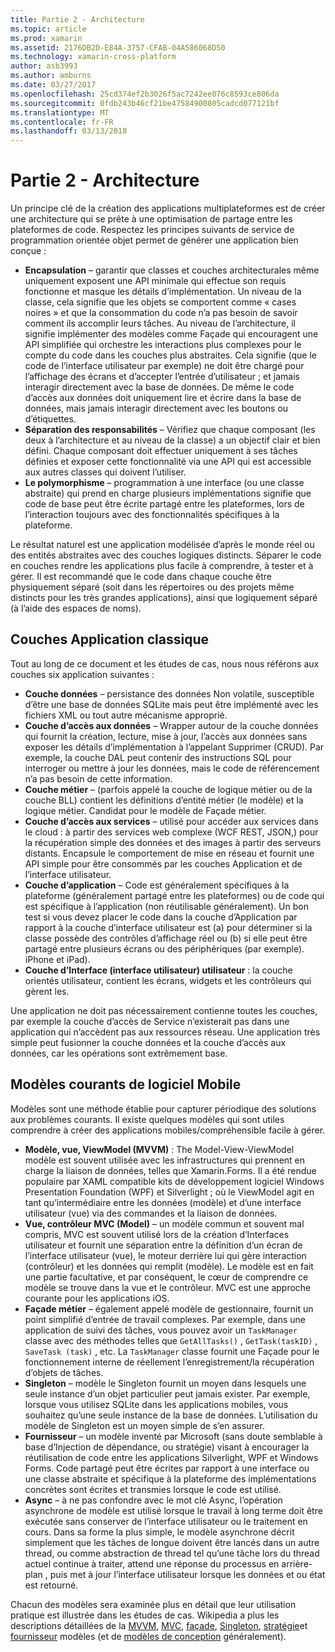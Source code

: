 ```yaml
---
title: Partie 2 - Architecture
ms.topic: article
ms.prod: xamarin
ms.assetid: 2176DB2D-E84A-3757-CFAB-04A586068D50
ms.technology: xamarin-cross-platform
author: asb3993
ms.author: amburns
ms.date: 03/27/2017
ms.openlocfilehash: 25cd374ef2b3026f5ac7242ee076c8593ce806da
ms.sourcegitcommit: 0fdb243b46cf21be47584900805cadcd077121bf
ms.translationtype: MT
ms.contentlocale: fr-FR
ms.lasthandoff: 03/13/2018
---
```

# <a name="part-2---architecture"></a>Partie 2 - Architecture

Un principe clé de la création des applications multiplateformes est de créer une architecture qui se prête à une optimisation de partage entre les plateformes de code. Respectez les principes suivants de service de programmation orientée objet permet de générer une application bien conçue :

-   **Encapsulation** – garantir que classes et couches architecturales même uniquement exposent une API minimale qui effectue son requis fonctionne et masque les détails d’implémentation. Un niveau de la classe, cela signifie que les objets se comportent comme « cases noires » et que la consommation du code n’a pas besoin de savoir comment ils accomplir leurs tâches. Au niveau de l’architecture, il signifie implémenter des modèles comme Façade qui encouragent une API simplifiée qui orchestre les interactions plus complexes pour le compte du code dans les couches plus abstraites. Cela signifie (que le code de l’interface utilisateur par exemple) ne doit être chargé pour l’affichage des écrans et d’accepter l’entrée d’utilisateur ; et jamais interagir directement avec la base de données. De même le code d’accès aux données doit uniquement lire et écrire dans la base de données, mais jamais interagir directement avec les boutons ou d’étiquettes.
-   **Séparation des responsabilités** – Vérifiez que chaque composant (les deux à l’architecture et au niveau de la classe) a un objectif clair et bien défini. Chaque composant doit effectuer uniquement à ses tâches définies et exposer cette fonctionnalité via une API qui est accessible aux autres classes qui doivent l’utiliser.
-   **Le polymorphisme** – programmation à une interface (ou une classe abstraite) qui prend en charge plusieurs implémentations signifie que code de base peut être écrite partagé entre les plateformes, lors de l’interaction toujours avec des fonctionnalités spécifiques à la plateforme.


Le résultat naturel est une application modélisée d’après le monde réel ou des entités abstraites avec des couches logiques distincts. Séparer le code en couches rendre les applications plus facile à comprendre, à tester et à gérer. Il est recommandé que le code dans chaque couche être physiquement séparé (soit dans les répertoires ou des projets même distincts pour les très grandes applications), ainsi que logiquement séparé (à l’aide des espaces de noms).

 <a name="Typical_Application_Layers" />


## <a name="typical-application-layers"></a>Couches Application classique

Tout au long de ce document et les études de cas, nous nous référons aux couches six application suivantes :

-   **Couche données** – persistance des données Non volatile, susceptible d’être une base de données SQLite mais peut être implémenté avec les fichiers XML ou tout autre mécanisme approprié.
-   **Couche d’accès aux données** – Wrapper autour de la couche données qui fournit la création, lecture, mise à jour, l’accès aux données sans exposer les détails d’implémentation à l’appelant Supprimer (CRUD). Par exemple, la couche DAL peut contenir des instructions SQL pour interroger ou mettre à jour les données, mais le code de référencement n’a pas besoin de cette information.
-   **Couche métier** – (parfois appelé la couche de logique métier ou de la couche BLL) contient les définitions d’entité métier (le modèle) et la logique métier. Candidat pour le modèle de Façade métier.
-   **Couche d’accès aux services** – utilisé pour accéder aux services dans le cloud : à partir des services web complexe (WCF REST, JSON,) pour la récupération simple des données et des images à partir des serveurs distants. Encapsule le comportement de mise en réseau et fournit une API simple pour être consommés par les couches Application et de l’interface utilisateur.
-   **Couche d’application** – Code est généralement spécifiques à la plateforme (généralement partagé entre les plateformes) ou de code qui est spécifique à l’application (non réutilisable généralement). Un bon test si vous devez placer le code dans la couche d’Application par rapport à la couche d’interface utilisateur est (a) pour déterminer si la classe possède des contrôles d’affichage réel ou (b) si elle peut être partagé entre plusieurs écrans ou des périphériques (par exemple). iPhone et iPad).
-   **Couche d’Interface (interface utilisateur) utilisateur** : la couche orientés utilisateur, contient les écrans, widgets et les contrôleurs qui gèrent les.


Une application ne doit pas nécessairement contienne toutes les couches, par exemple la couche d’accès de Service n’existerait pas dans une application qui n’accèdent pas aux ressources réseau. Une application très simple peut fusionner la couche données et la couche d’accès aux données, car les opérations sont extrêmement base.

 <a name="Common_Mobile_Software_Patterns" />


## <a name="common-mobile-software-patterns"></a>Modèles courants de logiciel Mobile

Modèles sont une méthode établie pour capturer périodique des solutions aux problèmes courants. Il existe quelques modèles qui sont utiles comprendre à créer des applications mobiles/compréhensible facile à gérer.

-   **Modèle, vue, ViewModel (MVVM)** : The Model-View-ViewModel modèle est souvent utilisée avec les infrastructures qui prennent en charge la liaison de données, telles que Xamarin.Forms. Il a été rendue populaire par XAML compatible kits de développement logiciel Windows Presentation Foundation (WPF) et Silverlight ; où le ViewModel agit en tant qu’intermédiaire entre les données (modèle) et d’une interface utilisateur (vue) via des commandes et la liaison de données.
-   **Vue, contrôleur MVC (Model)** – un modèle commun et souvent mal compris, MVC est souvent utilisé lors de la création d’Interfaces utilisateur et fournit une séparation entre la définition d’un écran de l’interface utilisateur (vue), le moteur derrière lui qui gère interaction (contrôleur) et les données qui remplit (modèle). Le modèle est en fait une partie facultative, et par conséquent, le cœur de comprendre ce modèle se trouve dans la vue et le contrôleur. MVC est une approche courante pour les applications iOS.
-   **Façade métier** – également appelé modèle de gestionnaire, fournit un point simplifié d’entrée de travail complexes. Par exemple, dans une application de suivi des tâches, vous pouvez avoir un `TaskManager` classe avec des méthodes telles que `GetAllTasks()` , `GetTask(taskID)` , `SaveTask (task)` , etc. La `TaskManager` classe fournit une Façade pour le fonctionnement interne de réellement l’enregistrement/la récupération d’objets de tâches.
-   **Singleton** – modèle le Singleton fournit un moyen dans lesquels une seule instance d’un objet particulier peut jamais exister. Par exemple, lorsque vous utilisez SQLite dans les applications mobiles, vous souhaitez qu’une seule instance de la base de données. L’utilisation du modèle de Singleton est un moyen simple de s’en assurer.
-   **Fournisseur** – un modèle inventé par Microsoft (sans doute semblable à base d’Injection de dépendance, ou stratégie) visant à encourager la réutilisation de code entre les applications Silverlight, WPF et Windows Forms. Code partagé peut être écrites par rapport à une interface ou une classe abstraite et spécifique à la plateforme des implémentations concrètes sont écrites et transmies lorsque le code est utilisé.
-   **Async** – à ne pas confondre avec le mot clé Async, l’opération asynchrone de modèle est utilisé lorsque le travail à long terme doit être exécutée sans conserver de l’interface utilisateur ou le traitement en cours. Dans sa forme la plus simple, le modèle asynchrone décrit simplement que les tâches de longue doivent être lancés dans un autre thread, ou comme abstraction de thread tel qu’une tâche lors du thread actuel continue à traiter, attend une réponse du processus en arrière-plan , puis met à jour l’interface utilisateur lorsque les données et ou état est retourné.


Chacun des modèles sera examinée plus en détail que leur utilisation pratique est illustrée dans les études de cas. Wikipedia a plus les descriptions détaillées de la [MVVM](https://en.wikipedia.org/wiki/Model–view–viewmodel), [MVC](https://en.wikipedia.org/wiki/Model–view–controller), [façade](http://en.wikipedia.org/wiki/Facade_pattern), [Singleton](http://en.wikipedia.org/wiki/Singleton_pattern), [stratégie](http://en.wikipedia.org/wiki/Strategy_pattern)et [fournisseur](http://en.wikipedia.org/wiki/Provider_model) modèles (et de [modèles de conception](http://en.wikipedia.org/wiki/Design_Patterns) généralement).
